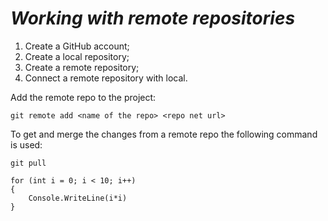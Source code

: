 # ***Working with remote repositories***
1. Create a GitHub account;
2. Create a local repository;
3. Create a remote repository;
4. Connect a remote repository with local.

Add the remote repo to the project:
```
git remote add <name of the repo> <repo net url>
```
To get and merge the changes from a remote repo the following command is used:
```
git pull
```
```
for (int i = 0; i < 10; i++)
{
    Console.WriteLine(i*i)
}
```